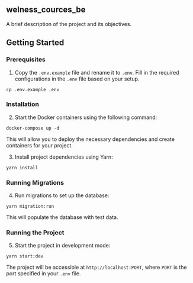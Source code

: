 ## welness_cources_be

A brief description of the project and its objectives.

## Getting Started

### Prerequisites

1. Copy the `.env.example` file and rename it to `.env`. Fill in the required configurations in the `.env` file based on your setup.
```
cp .env.example .env
```


### Installation

2. Start the Docker containers using the following command:

```
docker-compose up -d
```

This will allow you to deploy the necessary dependencies and create containers for your project.

3. Install project dependencies using Yarn:

```
yarn install
```

### Running Migrations

4. Run migrations to set up the database:

```
yarn migration:run
```

This will populate the database with test data.

### Running the Project

5. Start the project in development mode:

```
yarn start:dev
```

The project will be accessible at `http://localhost:PORT`, where `PORT` is the port specified in your `.env` file.
